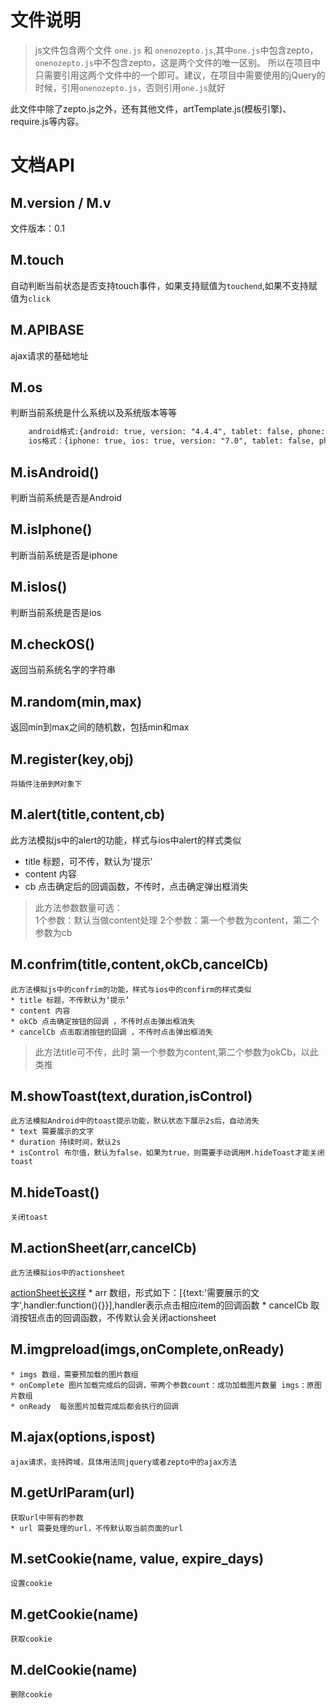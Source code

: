# 文件说明
> js文件包含两个文件 `one.js` 和 `onenozepto.js`,其中`one.js`中包含zepto，`onenozepto.js`中不包含zepto，这是两个文件的唯一区别。
所以在项目中只需要引用这两个文件中的一个即可。建议，在项目中需要使用的jQuery的时候，引用`onenozepto.js`，否则引用`one.js`就好

此文件中除了zepto.js之外，还有其他文件，artTemplate.js(模板引擎)、require.js等内容。

# 文档API
## M.version / M.v
文件版本：0.1
## M.touch
自动判断当前状态是否支持touch事件，如果支持赋值为`touchend`,如果不支持赋值为`click`
## M.APIBASE
ajax请求的基础地址
## M.os
判断当前系统是什么系统以及系统版本等等

```html
    android格式:{android: true, version: "4.4.4", tablet: false, phone: true}
    ios格式：{iphone: true, ios: true, version: "7.0", tablet: false, phone: true}
```
## M.isAndroid()
判断当前系统是否是Android
## M.isIphone()
判断当前系统是否是iphone
## M.isIos()
判断当前系统是否是ios
## M.checkOS()
返回当前系统名字的字符串
## M.random(min,max)
返回min到max之间的随机数，包括min和max
## M.register(key,obj)
    将插件注册到M对象下
## M.alert(title,content,cb)
此方法模拟js中的alert的功能，样式与ios中alert的样式类似

* title 标题，可不传，默认为‘提示’
* content 内容
* cb 点击确定后的回调函数，不传时，点击确定弹出框消失
> 此方法参数数量可选：<br>
1个参数：默认当做content处理
2个参数：第一个参数为content，第二个参数为cb

## M.confrim(title,content,okCb,cancelCb)
    此方法模拟js中的confrim的功能，样式与ios中的confirm的样式类似
    * title 标题，不传默认为‘提示’
    * content 内容
    * okCb 点击确定按钮的回调 ，不传时点击弹出框消失
    * cancelCb 点击取消按钮的回调 ，不传时点击弹出框消失
> 此方法title可不传，此时 第一个参数为content,第二个参数为okCb，以此类推

## M.showToast(text,duration,isControl)
    此方法模拟Android中的toast提示功能，默认状态下展示2s后，自动消失
    * text 需要展示的文字
    * duration 持续时间，默认2s
    * isControl 布尔值，默认为false，如果为true，则需要手动调用M.hideToast才能关闭toast
## M.hideToast()
    关闭toast
## M.actionSheet(arr,cancelCb)
    此方法模拟ios中的actionsheet
[actionSheet长这样](http://image.baidu.com/search/detail?ct=503316480&z=0&ipn=d&word=actionsheet&step_word=&pn=31&spn=0&di=7503544760&pi=&rn=1&tn=baiduimagedetail&is=0%2C0&istype=0&ie=utf-8&oe=utf-8&in=&cl=2&lm=-1&st=undefined&cs=2673508320%2C804144218&os=317200336%2C438899745&adpicid=0&ln=1290&fr=&fmq=1441008973299_R&ic=undefined&s=undefined&se=&sme=&tab=0&width=&height=&face=undefined&ist=&jit=&cg=&bdtype=11&objurl=http%3A%2F%2Fupload-images.jianshu.io%2Fupload_images%2F73313-8197973ec42f1f92.png%3FimageMogr2%2Fauto-orient%2Fstrip%7CimageView2%2F2&fromurl=ippr_z2C%24qAzdH3FAzdH3Fooo_z%26e3Bp7tv55s_z%26e3Bv54AzdH3Fw6ptvsjfAzdH3FVFR0njE&gsm=0)
    * arr 数组，形式如下：[{text:'需要展示的文字',handler:function(){}}],handler表示点击相应item的回调函数
    * cancelCb 取消按钮点击的回调函数，不传默认会关闭actionsheet

## M.imgpreload(imgs,onComplete,onReady)
    * imgs 数组，需要预加载的图片数组
    * onComplete 图片加载完成后的回调，带两个参数count：成功加载图片数量 imgs：原图片数组
    * onReady  每张图片加载完成后都会执行的回调

## M.ajax(options,ispost)
    ajax请求，支持跨域，具体用法同jquery或者zepto中的ajax方法

## M.getUrlParam(url)
    获取url中带有的参数
    * url 需要处理的url，不传默认取当前页面的url
## M.setCookie(name, value, expire_days)
    设置cookie
## M.getCookie(name)
    获取cookie
## M.delCookie(name)
    删除cookie
